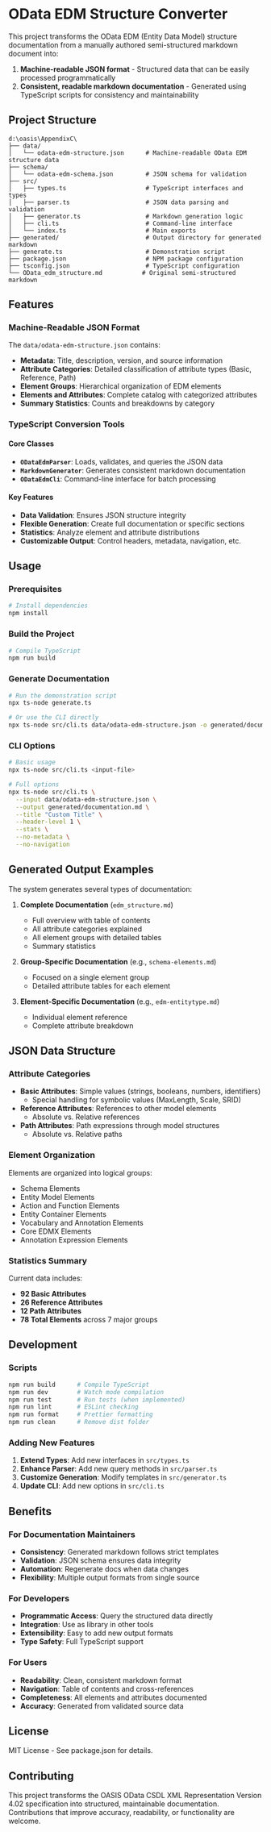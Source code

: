 # OData EDM Structure Converter

This project transforms the OData EDM (Entity Data Model) structure documentation from a manually authored semi-structured markdown document into:

1. **Machine-readable JSON format** - Structured data that can be easily processed programmatically
2. **Consistent, readable markdown documentation** - Generated using TypeScript scripts for consistency and maintainability

## Project Structure

```
d:\oasis\AppendixC\
├── data/
│   └── odata-edm-structure.json      # Machine-readable OData EDM structure data
├── schema/
│   └── odata-edm-schema.json         # JSON schema for validation
├── src/
│   ├── types.ts                      # TypeScript interfaces and types
│   ├── parser.ts                     # JSON data parsing and validation
│   ├── generator.ts                  # Markdown generation logic
│   ├── cli.ts                        # Command-line interface
│   └── index.ts                      # Main exports
├── generated/                        # Output directory for generated markdown
├── generate.ts                       # Demonstration script
├── package.json                      # NPM package configuration
├── tsconfig.json                     # TypeScript configuration
└── OData_edm_structure.md           # Original semi-structured markdown
```

## Features

### Machine-Readable JSON Format

The `data/odata-edm-structure.json` contains:

- **Metadata**: Title, description, version, and source information
- **Attribute Categories**: Detailed classification of attribute types (Basic, Reference, Path)
- **Element Groups**: Hierarchical organization of EDM elements
- **Elements and Attributes**: Complete catalog with categorized attributes
- **Summary Statistics**: Counts and breakdowns by category

### TypeScript Conversion Tools

#### Core Classes

- **`ODataEdmParser`**: Loads, validates, and queries the JSON data
- **`MarkdownGenerator`**: Generates consistent markdown documentation
- **`ODataEdmCli`**: Command-line interface for batch processing

#### Key Features

- **Data Validation**: Ensures JSON structure integrity
- **Flexible Generation**: Create full documentation or specific sections
- **Statistics**: Analyze element and attribute distributions
- **Customizable Output**: Control headers, metadata, navigation, etc.

## Usage

### Prerequisites

```bash
# Install dependencies
npm install
```

### Build the Project

```bash
# Compile TypeScript
npm run build
```

### Generate Documentation

```bash
# Run the demonstration script
npx ts-node generate.ts

# Or use the CLI directly
npx ts-node src/cli.ts data/odata-edm-structure.json -o generated/documentation.md --stats
```

### CLI Options

```bash
# Basic usage
npx ts-node src/cli.ts <input-file>

# Full options
npx ts-node src/cli.ts \
  --input data/odata-edm-structure.json \
  --output generated/documentation.md \
  --title "Custom Title" \
  --header-level 1 \
  --stats \
  --no-metadata \
  --no-navigation
```

## Generated Output Examples

The system generates several types of documentation:

1. **Complete Documentation** (`edm_structure.md`)
   - Full overview with table of contents
   - All attribute categories explained
   - All element groups with detailed tables
   - Summary statistics

2. **Group-Specific Documentation** (e.g., `schema-elements.md`)
   - Focused on a single element group
   - Detailed attribute tables for each element

3. **Element-Specific Documentation** (e.g., `edm-entitytype.md`)
   - Individual element reference
   - Complete attribute breakdown

## JSON Data Structure

### Attribute Categories

- **Basic Attributes**: Simple values (strings, booleans, numbers, identifiers)
  - Special handling for symbolic values (MaxLength, Scale, SRID)
- **Reference Attributes**: References to other model elements
  - Absolute vs. Relative references
- **Path Attributes**: Path expressions through model structures
  - Absolute vs. Relative paths

### Element Organization

Elements are organized into logical groups:

- Schema Elements
- Entity Model Elements  
- Action and Function Elements
- Entity Container Elements
- Vocabulary and Annotation Elements
- Core EDMX Elements
- Annotation Expression Elements

### Statistics Summary

Current data includes:
- **92 Basic Attributes**
- **26 Reference Attributes**  
- **12 Path Attributes**
- **78 Total Elements** across 7 major groups

## Development

### Scripts

```bash
npm run build      # Compile TypeScript
npm run dev        # Watch mode compilation
npm run test       # Run tests (when implemented)
npm run lint       # ESLint checking
npm run format     # Prettier formatting
npm run clean      # Remove dist folder
```

### Adding New Features

1. **Extend Types**: Add new interfaces in `src/types.ts`
2. **Enhance Parser**: Add new query methods in `src/parser.ts`
3. **Customize Generation**: Modify templates in `src/generator.ts`
4. **Update CLI**: Add new options in `src/cli.ts`

## Benefits

### For Documentation Maintainers

- **Consistency**: Generated markdown follows strict templates
- **Validation**: JSON schema ensures data integrity
- **Automation**: Regenerate docs when data changes
- **Flexibility**: Multiple output formats from single source

### For Developers

- **Programmatic Access**: Query the structured data directly
- **Integration**: Use as library in other tools
- **Extensibility**: Easy to add new output formats
- **Type Safety**: Full TypeScript support

### For Users

- **Readability**: Clean, consistent markdown format
- **Navigation**: Table of contents and cross-references
- **Completeness**: All elements and attributes documented
- **Accuracy**: Generated from validated source data

## License

MIT License - See package.json for details.

## Contributing

This project transforms the OASIS OData CSDL XML Representation Version 4.02 specification into structured, maintainable documentation. Contributions that improve accuracy, readability, or functionality are welcome.
